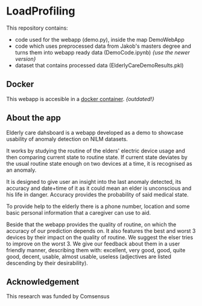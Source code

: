 # LoadProfiling
This repository contains: 
* code used for the webapp (demo.py), inside the map DemoWebApp
* code which uses preprocessed data from Jakob's masters degree and turns them into webapp ready data (DemoCode.ipynb) _{use the newer version}_
* dataset that contains processed data (ElderlyCareDemoResults.pkl)
## Docker
This webapp is accesible in a [docker container](https://hub.docker.com/repository/docker/anzepirnat/ecdemo). _{outdated!}_
## About the app
Elderly care dahsboard is a webapp developed as a demo to showcase usability of anomaly detection on NILM datasets.

It works by studying the routine of the elders' electric device usage and then comparing current state to routine state. If current state deviates by the usual routine state enough on two devices at a time, it is recognised as an anomaly.

It is designed to give user an insight into the last anomaly detected, its accuracy and date+time of it as it could mean an elder is unconscious and his life in danger. Accuracy provides the probability of said medical state.

To provide help to the elderly there is a phone number, location and some basic personal information that a caregiver can use to aid.

Beside that the webapp provides the quality of routine, on which the accuracy of our prediction depends on. It also features the best and worst 3 devices by their impact on the quality of routine. We suggest the elser tries to improve on the worst 3. We give our feedback about them in a user friendly manner, describing them with: excellent, very good, good, quite good, decent, usable, almost usable, useless (adjectives are listed descending by their desirability).

## Acknowledgement
This research was funded by Comsensus
